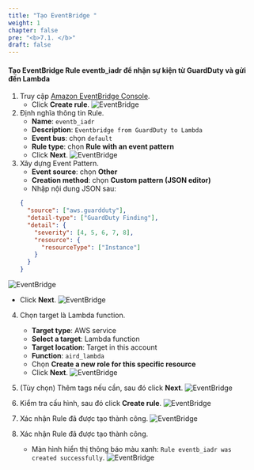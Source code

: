 ```yaml
---
title: "Tạo EventBridge "
weight: 1
chapter: false
pre: "<b>7.1. </b>"
draft: false
---
```



#### Tạo EventBridge Rule **eventb_iadr** để nhận sự kiện từ GuardDuty và gửi đến Lambda

1. Truy cập [Amazon EventBridge Console](https://console.aws.amazon.com/events/).
    + Click **Create rule**.
![EventBridge](/images/7.EventBridge/1.png)
2. Định nghĩa thông tin Rule.
    + **Name**: `eventb_iadr`
    + **Description**: `Eventbridge from GuardDuty to Lambda`
    + **Event bus**: chọn `default`
    + **Rule type**: chọn **Rule with an event pattern**
    + Click **Next**.
![EventBridge](/images/7.EventBridge/2.png)
3. Xây dựng Event Pattern.
    + **Event source**: chọn **Other**
    + **Creation method**: chọn **Custom pattern (JSON editor)**
    + Nhập nội dung JSON sau:
    ```json
    {
      "source": ["aws.guardduty"],
      "detail-type": ["GuardDuty Finding"],
      "detail": {
        "severity": [4, 5, 6, 7, 8],
        "resource": {
          "resourceType": ["Instance"]
        }
      }
    }
    ```
  
![EventBridge](/images/7.EventBridge/3.png)
  + Click **Next**.
![EventBridge](/images/7.EventBridge/4.png)
4. Chọn target là Lambda function.
    + **Target type**: AWS service
    + **Select a target**: Lambda function
    + **Target location**: Target in this account
    + **Function**: `aird_lambda`
    + Chọn **Create a new role for this specific resource**
    + Click **Next**.
![EventBridge](/images/7.EventBridge/5.png)

5. (Tùy chọn) Thêm tags nếu cần, sau đó click **Next**.
![EventBridge](/images/7.EventBridge/6.png)

6. Kiểm tra cấu hình, sau đó click **Create rule**.
![EventBridge](/images/7.EventBridge/7.png)

7. Xác nhận Rule đã được tạo thành công.
![EventBridge](/images/6.clean7.EventBridge/8.png)
8. Xác nhận Rule đã được tạo thành công.  
    + Màn hình hiển thị thông báo màu xanh: `Rule eventb_iadr was created successfully`.
![EventBridge](/images/7.EventBridge/9.png)





